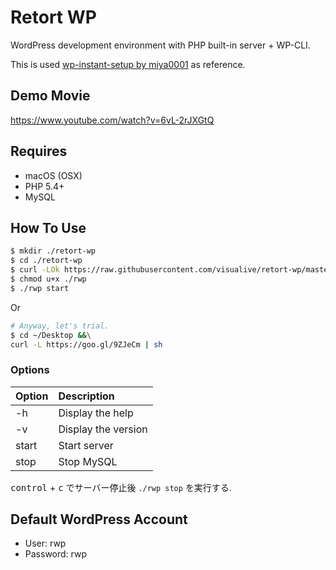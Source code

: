 Retort WP
========

WordPress development environment with PHP built-in server + WP-CLI.

This is used [wp-instant-setup by miya0001](https://github.com/miya0001/wp-instant-setup) as reference.

## Demo Movie

https://www.youtube.com/watch?v=6vL-2rJXGtQ

## Requires
* macOS (OSX)
* PHP 5.4+
* MySQL

## How To Use

```bash
$ mkdir ./retort-wp
$ cd ./retort-wp
$ curl -LOk https://raw.githubusercontent.com/visualive/retort-wp/master/rwp
$ chmod u+x ./rwp
$ ./rwp start
```

Or

```bash
# Anyway, let's trial.
$ cd ~/Desktop &&\
curl -L https://goo.gl/9ZJeCm | sh
```

### Options
|Option|Description|
|:--|:--|
|-h|Display the help|
|-v|Display the version|
|start|Start server|
|stop|Stop MySQL|

<kbd>control</kbd> + <kbd>c</kbd> でサーバー停止後 `./rwp stop` を実行する.

## Default WordPress Account
* User: rwp
* Password: rwp
